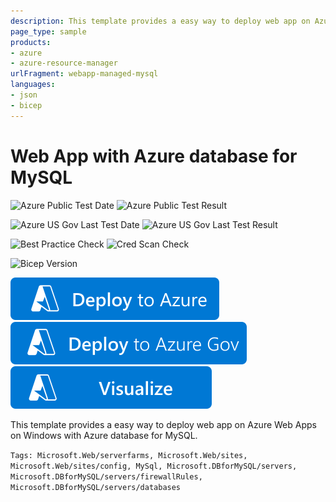 ```yaml
---
description: This template provides a easy way to deploy web app on Azure App Service Web Apps with Azure database for MySQL.
page_type: sample
products:
- azure
- azure-resource-manager
urlFragment: webapp-managed-mysql
languages:
- json
- bicep
---
```

# Web App with Azure database for MySQL

![Azure Public Test Date](https://azurequickstartsservice.blob.core.windows.net/badges/quickstarts/microsoft.web/webapp-managed-mysql/PublicLastTestDate.svg)
![Azure Public Test Result](https://azurequickstartsservice.blob.core.windows.net/badges/quickstarts/microsoft.web/webapp-managed-mysql/PublicDeployment.svg)

![Azure US Gov Last Test Date](https://azurequickstartsservice.blob.core.windows.net/badges/quickstarts/microsoft.web/webapp-managed-mysql/FairfaxLastTestDate.svg)
![Azure US Gov Last Test Result](https://azurequickstartsservice.blob.core.windows.net/badges/quickstarts/microsoft.web/webapp-managed-mysql/FairfaxDeployment.svg)

![Best Practice Check](https://azurequickstartsservice.blob.core.windows.net/badges/quickstarts/microsoft.web/webapp-managed-mysql/BestPracticeResult.svg)
![Cred Scan Check](https://azurequickstartsservice.blob.core.windows.net/badges/quickstarts/microsoft.web/webapp-managed-mysql/CredScanResult.svg)

![Bicep Version](https://azurequickstartsservice.blob.core.windows.net/badges/quickstarts/microsoft.web/webapp-managed-mysql/BicepVersion.svg)

[![Deploy To Azure](https://raw.githubusercontent.com/Azure/azure-quickstart-templates/master/1-CONTRIBUTION-GUIDE/images/deploytoazure.svg?sanitize=true)](https://portal.azure.com/#create/Microsoft.Template/uri/https%3A%2F%2Fraw.githubusercontent.com%2FAzure%2Fazure-quickstart-templates%2Fmaster%2Fquickstarts%2Fmicrosoft.web%2Fwebapp-managed-mysql%2Fazuredeploy.json)
[![Deploy To Azure US Gov](https://raw.githubusercontent.com/Azure/azure-quickstart-templates/master/1-CONTRIBUTION-GUIDE/images/deploytoazuregov.svg?sanitize=true)](https://portal.azure.us/#create/Microsoft.Template/uri/https%3A%2F%2Fraw.githubusercontent.com%2FAzure%2Fazure-quickstart-templates%2Fmaster%2Fquickstarts%2Fmicrosoft.web%2Fwebapp-managed-mysql%2Fazuredeploy.json)
[![Visualize](https://raw.githubusercontent.com/Azure/azure-quickstart-templates/master/1-CONTRIBUTION-GUIDE/images/visualizebutton.svg?sanitize=true)](http://armviz.io/#/?load=https%3A%2F%2Fraw.githubusercontent.com%2FAzure%2Fazure-quickstart-templates%2Fmaster%2Fquickstarts%2Fmicrosoft.web%2Fwebapp-managed-mysql%2Fazuredeploy.json)

This template provides a easy way to deploy web app on Azure Web Apps on Windows with Azure database for MySQL.

`Tags: Microsoft.Web/serverfarms, Microsoft.Web/sites, Microsoft.Web/sites/config, MySql, Microsoft.DBforMySQL/servers, Microsoft.DBforMySQL/servers/firewallRules, Microsoft.DBforMySQL/servers/databases`
